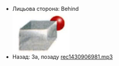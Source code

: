 - Лицьова сторона: Behind<br />![prepositions_25.jpg](./47.jpg)
- Назад: За, позаду [rec1430906981.mp3](./33.mp3)